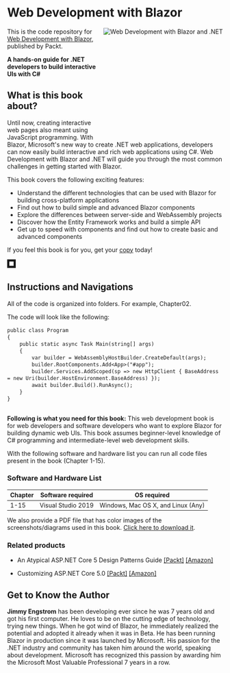 # Web Development with Blazor

<a href="https://www.packtpub.com/product/web-development-with-blazor-and-net-5/9781800208728"><img src="https://static.packt-cdn.com/products/9781800208728/cover/smaller" alt="Web Development with Blazor and .NET" height="256px" align="right"></a>

This is the code repository for [Web Development with Blazor](https://www.packtpub.com/product/web-development-with-blazor-and-net-5/9781800208728), published by Packt.

**A hands-on guide for .NET developers to build interactive UIs with C#**

## What is this book about?
Until now, creating interactive web pages also meant using JavaScript programming. With Blazor, Microsoft's new way to create .NET web applications, developers can now easily build interactive and rich web applications using C#. Web Development with Blazor and .NET will guide you through the most common challenges in getting started with Blazor.

This book covers the following exciting features: 
* Understand the different technologies that can be used with Blazor for building cross-platform applications
* Find out how to build simple and advanced Blazor components
* Explore the differences between server-side and WebAssembly projects
* Discover how the Entity Framework works and build a simple API
* Get up to speed with components and find out how to create basic and advanced components

If you feel this book is for you, get your [copy](https://www.amazon.com/dp/1800208723) today!

<a href="https://www.packtpub.com/?utm_source=github&utm_medium=banner&utm_campaign=GitHubBanner"><img src="https://raw.githubusercontent.com/PacktPublishing/GitHub/master/GitHub.png" 
alt="https://www.packtpub.com/" border="5" /></a>


## Instructions and Navigations
All of the code is organized into folders. For example, Chapter02.

The code will look like the following:
```
public class Program
{
    public static async Task Main(string[] args)
    {
        var builder = WebAssemblyHostBuilder.CreateDefault(args);
        builder.RootComponents.Add<App>("#app");
        builder.Services.AddScoped(sp => new HttpClient { BaseAddress = new Uri(builder.HostEnvironment.BaseAddress) });
        await builder.Build().RunAsync();
    }
}


```

**Following is what you need for this book:**
This web development book is for web developers and software developers who want to explore Blazor for building dynamic web UIs. This book assumes beginner-level knowledge of C# programming and intermediate-level web development skills.

With the following software and hardware list you can run all code files present in the book (Chapter 1-15).

### Software and Hardware List

| Chapter  | Software required                   | OS required                        |
| -------- | ------------------------------------| -----------------------------------|
| 1-15     | Visual Studio 2019                    | Windows, Mac OS X, and Linux (Any) |


We also provide a PDF file that has color images of the screenshots/diagrams used in this book. [Click here to download it](https://static.packt-cdn.com/downloads/9781800208728_ColorImages.pdf).

### Related products <Other books you may enjoy>
* An Atypical ASP.NET Core 5 Design Patterns Guide [[Packt]](https://www.packtpub.com/product/an-atypical-asp-net-core-5-design-patterns-guide/9781789346091) [[Amazon]](https://www.amazon.com/dp/1789346096)

* Customizing ASP.NET Core 5.0 [[Packt]](https://www.packtpub.com/product/customizing-asp-net-core-5-0/9781801077866) [[Amazon]](https://www.amazon.com/dp/180107786X)

## Get to Know the Author
**Jimmy Engstrom**
has been developing ever since he was 7 years old and got his first computer. He loves to be on the cutting edge of technology, trying new things. When he got wind of Blazor, he immediately realized the potential and adopted it already when it was in Beta. He has been running Blazor in production since it was launched by Microsoft.
His passion for the .NET industry and community has taken him around the world, speaking about development. Microsoft has recognized this passion by awarding him the Microsoft Most Valuable Professional 7 years in a row.

